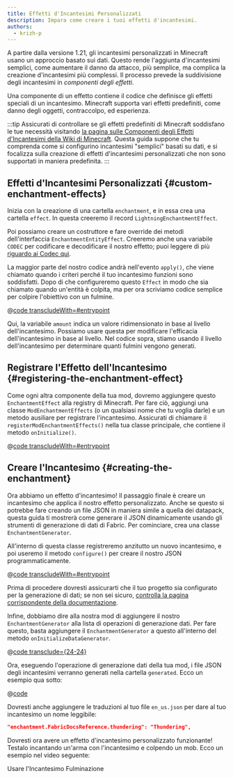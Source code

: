 ```yaml
---
title: Effetti d'Incantesimi Personalizzati
description: Impara come creare i tuoi effetti d'incantesimi.
authors:
  - krizh-p
---
```


A partire dalla versione 1.21, gli incantesimi personalizzati in Minecraft usano un approccio basato sui dati. Questo rende l'aggiunta d'incantesimi semplici, come aumentare il danno da attacco, più semplice, ma complica la creazione d'incantesimi più complessi. Il processo prevede la suddivisione degli incantesimi in _componenti degli effetti_.

Una componente di un effetto contiene il codice che definisce gli effetti speciali di un incantesimo. Minecraft supporta vari effetti predefiniti, come danno degli oggetti, contraccolpo, ed esperienza.

:::tip
Assicurati di controllare se gli effetti predefiniti di Minecraft soddisfano le tue necessità visitando [la pagina sulle Componenti degli Effetti d'Incantesimi della Wiki di Minecraft](https://minecraft.wiki/w/Enchantment_definition#Effect_components). Questa guida suppone che tu comprenda come si configurino incantesimi "semplici" basati su dati, e si focalizza sulla creazione di effetti d'incantesimi personalizzati che non sono supportati in maniera predefinita.
:::

## Effetti d'Incantesimi Personalizzati {#custom-enchantment-effects}

Inizia con la creazione di una cartella `enchantment`, e in essa crea una cartella `effect`. In questa creeremo il record `LightningEnchantmentEffect`.

Poi possiamo creare un costruttore e fare override dei metodi dell'interfaccia `EnchantmentEntityEffect`. Creeremo anche una variabile `CODEC` per codificare e decodificare il nostro effetto; puoi leggere di più [riguardo ai Codec qui](../codecs).

La maggior parte del nostro codice andrà nell'evento `apply()`, che viene chiamato quando i criteri perché il tuo incantesimo funzioni sono soddisfatti. Dopo di che configureremo questo `Effect` in modo che sia chiamato quando un'entità è colpita, ma per ora scriviamo codice semplice per colpire l'obiettivo con un fulmine.

@[code transcludeWith=#entrypoint](@/reference/1.21.8/src/main/java/com/example/docs/enchantment/effect/LightningEnchantmentEffect.java)

Qui, la variabile `amount` indica un valore ridimensionato in base al livello dell'incantesimo. Possiamo usare questa per modificare l'efficacia dell'incantesimo in base al livello. Nel codice sopra, stiamo usando il livello dell'incantesimo per determinare quanti fulmini vengono generati.

## Registrare l'Effetto dell'Incantesimo {#registering-the-enchantment-effect}

Come ogni altra componente della tua mod, dovremo aggiungere questo `EnchantmentEffect` alla registry di Minecraft. Per fare ciò, aggiungi una classe `ModEnchantmentEffects` (o un qualsiasi nome che tu voglia darle) e un metodo ausiliare per registrare l'incantesimo. Assicurati di chiamare il `registerModEnchantmentEffects()` nella tua classe principale, che contiene il metodo `onInitialize()`.

@[code transcludeWith=#entrypoint](@/reference/1.21.8/src/main/java/com/example/docs/enchantment/ModEnchantmentEffects.java)

## Creare l'Incantesimo {#creating-the-enchantment}

Ora abbiamo un effetto d'incantesimo! Il passaggio finale è creare un incantesimo che applica il nostro effetto personalizzato. Anche se questo si potrebbe fare creando un file JSON in maniera simile a quella dei datapack, questa guida ti mostrerà come generare il JSON dinamicamente usando gli strumenti di generazione di dati di Fabric. Per cominciare, crea una classe `EnchantmentGenerator`.

All'interno di questa classe registreremo anzitutto un nuovo incantesimo, e poi useremo il metodo `configure()` per creare il nostro JSON programmaticamente.

@[code transcludeWith=#entrypoint](@/reference/1.21.8/src/client/java/com/example/docs/datagen/EnchantmentGenerator.java)

Prima di procedere dovresti assicurarti che il tuo progetto sia configurato per la generazione di dati; se non sei sicuro, [controlla la pagina corrispondente della documentazione](../data-generation/setup).

Infine, dobbiamo dire alla nostra mod di aggiungere il nostro `EnchantmentGenerator` alla lista di operazioni di generazione dati. Per fare questo, basta aggiungere il `EnchantmentGenerator` a questo all'interno del metodo `onInitializeDataGenerator`.

@[code transclude={24-24}](@/reference/1.21.8/src/client/java/com/example/docs/datagen/FabricDocsReferenceDataGenerator.java)

Ora, eseguendo l'operazione di generazione dati della tua mod, i file JSON degli incantesimi verranno generati nella cartella `generated`. Ecco un esempio qua sotto:

@[code](@/reference/1.21.8/src/main/generated/data/fabric-docs-reference/enchantment/thundering.json)

Dovresti anche aggiungere le traduzioni al tuo file `en_us.json` per dare al tuo incantesimo un nome leggibile:

```json
"enchantment.FabricDocsReference.thundering": "Thundering",
```

Dovresti ora avere un effetto d'incantesimo personalizzato funzionante! Testalo incantando un'arma con l'incantesimo e colpendo un mob. Ecco un esempio nel video seguente:

<VideoPlayer src="/assets/develop/enchantment-effects/thunder.webm">Usare l'Incantesimo Fulminazione</VideoPlayer>
